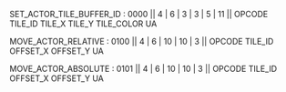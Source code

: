 SET_ACTOR_TILE_BUFFER_ID : 0000
||  4 |   6    | 3    | 3    |    5     | 11      ||
 OPCODE TILE_ID TILE_X TILE_Y TILE_COLOR  UA

MOVE_ACTOR_RELATIVE : 0100
||  4 |   6    | 10       | 10        | 3 ||
 OPCODE TILE_ID OFFSET_X   OFFSET_Y     UA

MOVE_ACTOR_ABSOLUTE : 0101
||  4 |   6    | 10       | 10        | 3 ||
 OPCODE TILE_ID OFFSET_X   OFFSET_Y     UA
